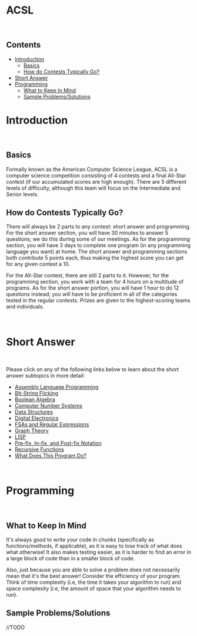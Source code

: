 # ACSL

<br>

## Contents
- [Introduction](#introduction)
  - [Basics](#basics)
  - [How do Contests Typically Go?](#howdoconteststypicallygo)
- [Short Answer](#shortanswer)
- [Programming](#programming)
  - [What to Keep In Mind](#whattokeepinmind)
  - [Sample Problems/Solutions](#sampleproblemssolutions)
  
# Introduction

<br>

## Basics

Formally known as the American Computer Science League, ACSL is a computer science competition consisting of 4 contests and a final All-Star contest (if our accumulated scores are high enough). There are 5 different levels of difficulty, although this team will focus on the Intermediate and Senior levels. 

## How do Contests Typically Go?

There will always be 2 parts to any contest: short answer and programming. For the short answer section, you will have 30 minutes to answer 5 questions; we do this during some of our meetings. As for the programming section, you will have 3 days to complete one program (in any programming language you want) at home. The short answer and programming sections both contribute 5 points each, thus making the highest score you can get for any given contest a 10.

For the All-Star contest, there are still 2 parts to it. However, for the programming section, you work with a team for 4 hours on a multitude of programs. As for the short answer portion, you will have 1 hour to do 12 questions instead; you will have to be proficient in all of the categories tested in the regular contests. Prizes are given to the highest-scoring teams and individuals.

<br>

# Short Answer

<br>

Please click on any of the following links below to learn about the short answer subtopics in more detail:
  
- [Assembly Language Programming](https://github.com/khong1127/nvcomputingsite/blob/patch-1/markdown/acslshortanswer/assemblylanguage)
- [Bit-String Flicking](https://github.com/khong1127/nvcomputingsite/blob/patch-1/markdown/acslshortanswer/bitstringflicking)
- [Boolean Algebra](https://github.com/khong1127/nvcomputingsite/blob/patch-1/markdown/acslshortanswer/booleanalgebra)
- [Computer Number Systems](https://github.com/khong1127/nvcomputingsite/blob/patch-1/markdown/acslshortanswer/computernumbersystems)
- [Data Structures](https://github.com/khong1127/nvcomputingsite/blob/patch-1/markdown/acslshortanswer/datastructures)
- [Digital Electronics](https://github.com/khong1127/nvcomputingsite/blob/patch-1/markdown/acslshortanswer/digitalelectronics)
- [FSAs and Regular Expressions](https://github.com/khong1127/nvcomputingsite/blob/patch-1/markdown/acslshortanswer/fsasandregularexpressions)
- [Graph Theory](https://github.com/khong1127/nvcomputingsite/blob/patch-1/markdown/acslshortanswer/graphtheory)
- [LISP](https://github.com/khong1127/nvcomputingsite/blob/patch-1/markdown/acslshortanswer/lisp)
- [Pre-fix, In-fix, and Post-fix Notation](https://github.com/khong1127/nvcomputingsite/blob/patch-1/markdown/acslshortanswer/prefixpostfixandinfixnotation)
- [Recursive Functions](https://github.com/khong1127/nvcomputingsite/blob/patch-1/markdown/acslshortanswer/recursivefunctions)
- [What Does This Program Do?](https://github.com/khong1127/nvcomputingsite/blob/patch-1/markdown/acslshortanswer/whatdoesthisprogramdo)

<br>

# Programming

<br>

## What to Keep In Mind

It's always good to write your code in chunks (specifically as functions/methods, if applicable), as it is easy to lose track of what does what otherwise! It also makes testing easier, as it is harder to find an error in a large block of code than in a smaller block of code. 

Also, just because you are able to solve a problem does not necessarily mean that it's the best answer! Consider the efficiency of your program. Think of time complexity (i.e, the time it takes your algorithm to run) and space complexity (i.e, the amount of space that your algorithm needs to run). 

## Sample Problems/Solutions

//TODO
